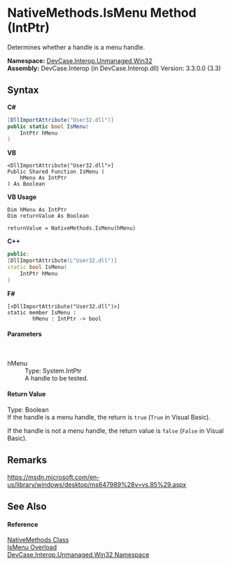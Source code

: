 # NativeMethods.IsMenu Method (IntPtr)
 

Determines whether a handle is a menu handle.

**Namespace:**&nbsp;<a href="N_DevCase_Interop_Unmanaged_Win32">DevCase.Interop.Unmanaged.Win32</a><br />**Assembly:**&nbsp;DevCase.Interop (in DevCase.Interop.dll) Version: 3.3.0.0 (3.3)

## Syntax

**C#**<br />
``` C#
[DllImportAttribute("User32.dll")]
public static bool IsMenu(
	IntPtr hMenu
)
```

**VB**<br />
``` VB
<DllImportAttribute("User32.dll">]
Public Shared Function IsMenu ( 
	hMenu As IntPtr
) As Boolean
```

**VB Usage**<br />
``` VB Usage
Dim hMenu As IntPtr
Dim returnValue As Boolean

returnValue = NativeMethods.IsMenu(hMenu)
```

**C++**<br />
``` C++
public:
[DllImportAttribute(L"User32.dll")]
static bool IsMenu(
	IntPtr hMenu
)
```

**F#**<br />
``` F#
[<DllImportAttribute("User32.dll")>]
static member IsMenu : 
        hMenu : IntPtr -> bool 

```


#### Parameters
&nbsp;<dl><dt>hMenu</dt><dd>Type: System.IntPtr<br />A handle to be tested.</dd></dl>

#### Return Value
Type: Boolean<br />If the handle is a menu handle, the return is `true` (`True` in Visual Basic). 

 If the handle is not a menu handle, the return value is `false` (`False` in Visual Basic).

## Remarks
<a href="https://msdn.microsoft.com/en-us/library/windows/desktop/ms647989%28v=vs.85%29.aspx" target="_blank">https://msdn.microsoft.com/en-us/library/windows/desktop/ms647989%28v=vs.85%29.aspx</a>

## See Also


#### Reference
<a href="T_DevCase_Interop_Unmanaged_Win32_NativeMethods">NativeMethods Class</a><br /><a href="Overload_DevCase_Interop_Unmanaged_Win32_NativeMethods_IsMenu">IsMenu Overload</a><br /><a href="N_DevCase_Interop_Unmanaged_Win32">DevCase.Interop.Unmanaged.Win32 Namespace</a><br />